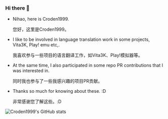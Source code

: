 ### Hi there 👋

- Nihao, here is Croden1999.

   您好，这里是Croden1999。

- I like to be involved in language translation work in some projects, Vita3K, Play! emu etc,.

   我喜欢参与一些项目的语言翻译工作，如Vita3K、Play!模拟器等。

- At the same time, I also participated in some repo PR contributions that I was interested in.

  同时我也参与了一些我感兴趣的项目PR贡献。

- Thanks so much for knowing about these. :D

   非常感谢您了解这些。:D

<!--![Croden1999's GitHub trophy](https://github-profile-trophy.vercel.app/?username=Croden1999)-->
![Croden1999's GitHub stats](https://github-readme-stats.vercel.app/api?username=Croden1999&show_icons=true&theme=transparent)

<!--
**Croden1999/Croden1999** is a ✨ _special_ ✨ repository because its `README.md` (this file) appears on your GitHub profile.

Here are some ideas to get you started:

- 🔭 I’m currently working on ...
- 🌱 I’m currently learning ...
- 👯 I’m looking to collaborate on ...
- 🤔 I’m looking for help with ...
- 💬 Ask me about ...
- 📫 How to reach me: ...
- 😄 Pronouns: ...
- ⚡ Fun fact: ...
-->
